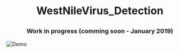 # <p align="center">WestNileVirus_Detection</p>
### <p align="center">Work in progress (comming soon - January 2019)</p>

![Demo](https://user-images.githubusercontent.com/24357654/51148021-7f99f500-182a-11e9-8d2c-f075dbf3e566.png)
